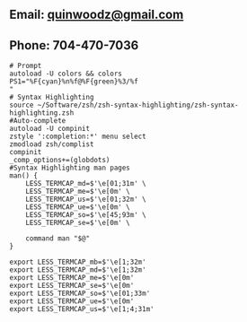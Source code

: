 
## Email:    quinwoodz@gmail.com
## Phone:    704-470-7036


<!---
quinwoods/quinwoods is a ✨ special ✨ repository because its `README.md` (this file) appears on your GitHub profile.
You can click the Preview link to take a look at your changes.
--->

```
# Prompt
autoload -U colors && colors
PS1="%F{cyan}%n%f@%F{green}%3/%f 
"
# Syntax Highlighting
source ~/Software/zsh/zsh-syntax-highlighting/zsh-syntax-highlighting.zsh 
#Auto-complete
autoload -U compinit
zstyle ':completion:*' menu select
zmodload zsh/complist
compinit
_comp_options+=(globdots)
#Syntax Highlighting man pages
man() {
    LESS_TERMCAP_md=$'\e[01;31m' \
    LESS_TERMCAP_me=$'\e[0m' \
    LESS_TERMCAP_us=$'\e[01;32m' \
    LESS_TERMCAP_ue=$'\e[0m' \
    LESS_TERMCAP_so=$'\e[45;93m' \
    LESS_TERMCAP_se=$'\e[0m' \

    command man "$@"
}

export LESS_TERMCAP_mb=$'\e[1;32m'
export LESS_TERMCAP_md=$'\e[1;32m'
export LESS_TERMCAP_me=$'\e[0m'
export LESS_TERMCAP_se=$'\e[0m'
export LESS_TERMCAP_so=$'\e[01;33m'
export LESS_TERMCAP_ue=$'\e[0m'
export LESS_TERMCAP_us=$'\e[1;4;31m'
```
